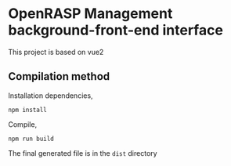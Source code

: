 # OpenRASP Management background-front-end interface

This project is based on vue2

## Compilation method

Installation dependencies,

```
npm install
```

Compile,

```
npm run build
```

The final generated file is in the `dist` directory
